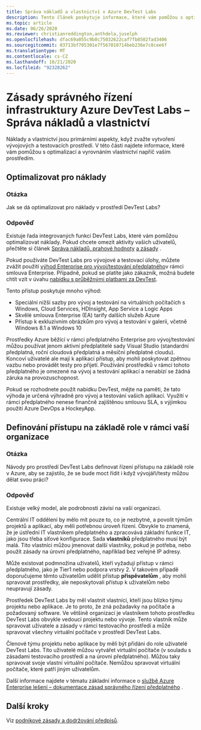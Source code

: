 ```yaml
---
title: Správa nákladů a vlastnictví v Azure DevTest Labs
description: Tento článek poskytuje informace, které vám pomůžou s optimalizací a vyrovnáním vlastnictví napříč vaším prostředím.
ms.topic: article
ms.date: 06/26/2020
ms.reviewer: christianreddington,anthdela,juselph
ms.openlocfilehash: dfac69a055c9b0c75032622caf7fb8502fad3406
ms.sourcegitcommit: 03713bf705301e7f567010714beb236e7c8cee6f
ms.translationtype: MT
ms.contentlocale: cs-CZ
ms.lasthandoff: 10/21/2020
ms.locfileid: "92328262"
---
```

# <a name="governance-of-azure-devtest-labs-infrastructure---manage-cost-and-ownership"></a>Zásady správného řízení infrastruktury Azure DevTest Labs – Správa nákladů a vlastnictví
Náklady a vlastnictví jsou primárními aspekty, když zvažte vytvoření vývojových a testovacích prostředí. V této části najdete informace, které vám pomůžou s optimalizací a vyrovnáním vlastnictví napříč vaším prostředím.

## <a name="optimize-for-cost"></a>Optimalizovat pro náklady

### <a name="question"></a>Otázka
Jak se dá optimalizovat pro náklady v prostředí DevTest Labs?

### <a name="answer"></a>Odpověď
Existuje řada integrovaných funkcí DevTest Labs, které vám pomůžou optimalizovat náklady. Pokud chcete omezit aktivity vašich uživatelů, přečtěte si článek [Správa nákladů, prahové hodnoty](devtest-lab-configure-cost-management.md) [a zásady](devtest-lab-set-lab-policy.md) . 

Pokud používáte DevTest Labs pro vývojové a testovací úlohy, můžete zvážit použití [výhod Enterprise pro vývoj/testování předplatného](https://azure.microsoft.com/offers/ms-azr-0148p/)v rámci smlouva Enterprise. Případně, pokud se platíte jako zákazník, možná budete chtít vzít v úvahu [nabídku s průběžnými platbami za DevTest](https://azure.microsoft.com/offers/ms-azr-0023p/).

Tento přístup poskytuje mnoho výhod:

- Speciální nižší sazby pro vývoj a testování na virtuálních počítačích s Windows, Cloud Services, HDInsight, App Service a Logic Apps
- Skvělé smlouva Enterprise (EA) tarify dalších služeb Azure
- Přístup k exkluzivním obrázkům pro vývoj a testování v galerii, včetně Windows 8.1 a Windows 10
 
Prostředky Azure běžící v rámci předplatného Enterprise pro vývoj/testování můžou používat jenom aktivní předplatitelé sady Visual Studio (standardní předplatná, roční cloudová předplatná a měsíční předplatné cloudu). Koncoví uživatelé ale mají k aplikaci přístup, aby mohli poskytovat zpětnou vazbu nebo provádět testy pro přijetí. Používání prostředků v rámci tohoto předplatného je omezené na vývoj a testování aplikací a nenabízí se žádná záruka na provozuschopnost.

Pokud se rozhodnete použít nabídku DevTest, mějte na paměti, že tato výhoda je určená výhradně pro vývoj a testování vašich aplikací. Využití v rámci předplatného nenese finančně zajištěnou smlouvu SLA, s výjimkou použití Azure DevOps a HockeyApp.

## <a name="define-role-based-access-across-your-organization"></a>Definování přístupu na základě role v rámci vaší organizace
### <a name="question"></a>Otázka
Návody pro prostředí DevTest Labs definovat řízení přístupu na základě role v Azure, aby se zajistilo, že se bude moct řídit i když vývojáři/testy můžou dělat svou práci? 

### <a name="answer"></a>Odpověď
Existuje velký model, ale podrobnosti závisí na vaší organizaci.

Centrální IT oddělení by mělo mít pouze to, co je nezbytné, a povolit týmům projektů a aplikací, aby měli potřebnou úroveň řízení. Obvykle to znamená, že je ústřední IT vlastníkem předplatného a zpracovává základní funkce IT, jako jsou třeba síťové konfigurace. Sada **vlastníků** předplatného musí být malá. Tito vlastníci můžou jmenovat další vlastníky, pokud je potřeba, nebo použít zásady na úrovni předplatného, například bez veřejné IP adresy.

Může existovat podmnožina uživatelů, kteří vyžadují přístup v rámci předplatného, jako je Tier1 nebo podpora vrstvy 2. V takovém případě doporučujeme těmto uživatelům udělit přístup **přispěvatelům** , aby mohli spravovat prostředky, ale neposkytovali přístup k uživatelům nebo neupravují zásady.

Prostředek DevTest Labs by měl vlastnit vlastníci, kteří jsou blízko týmu projektu nebo aplikace. Je to proto, že zná požadavky na počítače a požadovaný software. Ve většině organizací je vlastníkem tohoto prostředku DevTest Labs obvykle vedoucí projektu nebo vývoje. Tento vlastník může spravovat uživatele a zásady v rámci testovacího prostředí a může spravovat všechny virtuální počítače v prostředí DevTest Labs.

Členové týmu projektu nebo aplikace by měli být přidáni do role uživatelé DevTest Labs. Tito uživatelé můžou vytvářet virtuální počítače (v souladu s zásadami testovacího prostředí a na úrovni předplatného). Můžou taky spravovat svoje vlastní virtuální počítače. Nemůžou spravovat virtuální počítače, které patří jiným uživatelům.

Další informace najdete v tématu základní informace o [službě Azure Enterprise lešení – dokumentace zásad správného řízení předplatného](/azure/architecture/cloud-adoption/appendix/azure-scaffold) .


## <a name="next-steps"></a>Další kroky
Viz [podnikové zásady a dodržování předpisů](devtest-lab-guidance-governance-policy-compliance.md).

